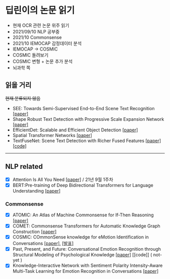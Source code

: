 # 딥린이의 논문 읽기

-   현재 OCR 관련 논문 위주 읽기
-   2021/09/10 NLP 공부중
-   2021/10 Commonsense
-   2021/10 IEMOCAP 감정데이터 분석
-   IEMOCAP -> COSMIC
-   COSMIC 돌려보기
-   COSMIC 변형 + 논문 추가 분석
-   뇌과학 쪽 

## 읽을 거리

~~현재 분류되지 않음~~

-   SEE: Towards Semi-Supervised End-to-End Scene Text Recognition [[paper]](https://arxiv.org/pdf/1712.05404.pdf)
-   Shape Robust Text Detection with Progressive Scale Expansion Network [[paper]](https://arxiv.org/pdf/1903.12473.pdf)
-   EfficientDet: Scalable and Efficient Object Detection [[paper]](https://arxiv.org/pdf/1911.09070.pdf)
-   Spatial Transformer Networks [[paper]](https://arxiv.org/pdf/1506.02025.pdf)
-   TextFuseNet: Scene Text Detection with Richer Fused Features [[paper]](https://www.ijcai.org/Proceedings/2020/0072.pdf) [[code]](https://github.com/ying09/TextFuseNet)

---

## NLP related

-   [x] Attention Is All You Need [[paper]](https://arxiv.org/pdf/1706.03762.pdf) / 21년 9월 1주차
-   [x] BERT:Pre-training of Deep Bidirectional Transformers for Language Understanding [[paper]](https://arxiv.org/pdf/1810.04805.pdf)

### Commonsense

-   [x] ATOMIC: An Atlas of Machine Commonsense for If-Then Reasoning [[paper]](https://arxiv.org/abs/1811.00146)
-   [x] COMET: Commonsense Transformers for Automatic Knowledge Graph Construction [[paper]](https://arxiv.org/abs/1906.05317)
-   [x] COSMIC: COmmonSense knowledge for eMotion Identification in Conversations [[paper]](https://arxiv.org/abs/2010.02795), [[발표]](https://github.com/yongsk0066/Deepchild_note/blob/master/COSMIC/COSMIC%20%EB%B0%9C%ED%91%9C.pdf)
-   [x] Past, Present, and Future: Conversational Emotion Recognition through
Structural Modeling of Psychological Knowledge [[paper]](https://aclanthology.org/2021.findings-emnlp.104.pdf) [[code]] ( not-yet )
-   [x] Knowledge-Interactive Network with Sentiment Polarity Intensity-Aware
Multi-Task Learning for Emotion Recognition in Conversations [[paper]](https://aclanthology.org/2021.findings-emnlp.245.pdf) 
